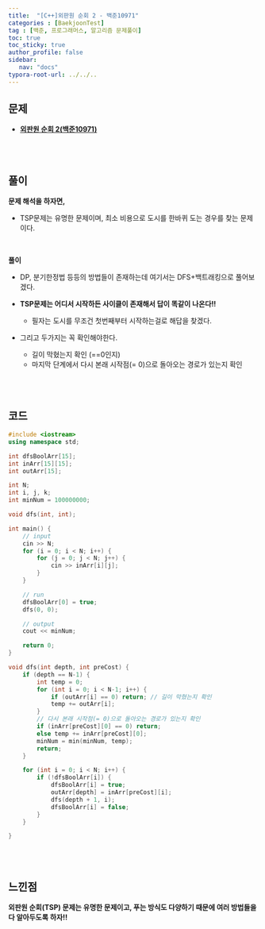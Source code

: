 ```yaml
---
title:  "[C++]외판원 순회 2 - 백준10971"
categories : [BaekjoonTest]
tag : [백준, 프로그래머스, 알고리즘 문제풀이]
toc: true
toc_sticky: true
author_profile: false
sidebar:
   nav: "docs"
typora-root-url: ../../..
---
```




## 문제

* **[외판원 순회 2(백준10971)](https://www.acmicpc.net/problem/10971)**

<br><br>

## 풀이

**문제 해석을 하자면,**

* TSP문제는 유명한 문제이며, 최소 비용으로 도시를 한바퀴 도는 경우를 찾는 문제이다.

<br>

**풀이**

* DP, 분기한정법 등등의 방법들이 존재하는데 여기서는 DFS+백트래킹으로 풀어보겠다.

- **TSP문제는 어디서 시작하든 사이클이 존재해서 답이 똑같이 나온다!!**
  - 필자는 도시를 무조건 첫번째부터 시작하는걸로 해답을 찾겠다.

- 그리고 두가지는 꼭 확인해야한다.
  - 길이 막혔는지 확인 (==0인지)
  - 마지막 단계에서 다시 본래 시작점(= 0)으로 돌아오는 경로가 있는지 확인


<br><br>

## 코드

```c++
#include <iostream>
using namespace std;

int dfsBoolArr[15];
int inArr[15][15];
int outArr[15];

int N;
int i, j, k;
int minNum = 100000000;

void dfs(int, int);

int main() {
	// input
	cin >> N;
	for (i = 0; i < N; i++) {
		for (j = 0; j < N; j++) {
			cin >> inArr[i][j];
		}
	}

	// run
	dfsBoolArr[0] = true;
	dfs(0, 0);

	// output
	cout << minNum;

	return 0;
}

void dfs(int depth, int preCost) {
	if (depth == N-1) {
		int temp = 0;
		for (int i = 0; i < N-1; i++) {
			if (outArr[i] == 0) return; // 길이 막혔는지 확인
			temp += outArr[i];
		}
		// 다시 본래 시작점(= 0)으로 돌아오는 경로가 있는지 확인
		if (inArr[preCost][0] == 0) return;
		else temp += inArr[preCost][0];
		minNum = min(minNum, temp);
		return;
	}

	for (int i = 0; i < N; i++) {
		if (!dfsBoolArr[i]) {
			dfsBoolArr[i] = true;
			outArr[depth] = inArr[preCost][i];
			dfs(depth + 1, i);
			dfsBoolArr[i] = false;
		}
	}

}
```

<br><br>

## 느낀점

**외판원 순회(TSP) 문제는 유명한 문제이고, 푸는 방식도 다양하기 때문에 여러 방법들을 다 알아두도록 하자!!**
